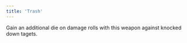 ```yaml
---
title: 'Trash'
---
```

Gain an additional die on damage rolls with this weapon against knocked down tagets.